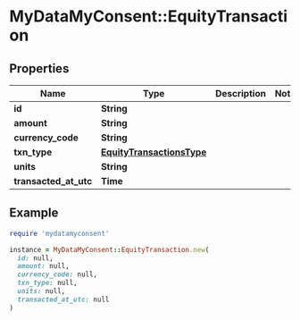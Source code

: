 # MyDataMyConsent::EquityTransaction

## Properties

| Name | Type | Description | Notes |
| ---- | ---- | ----------- | ----- |
| **id** | **String** |  |  |
| **amount** | **String** |  |  |
| **currency_code** | **String** |  |  |
| **txn_type** | [**EquityTransactionsType**](EquityTransactionsType.md) |  |  |
| **units** | **String** |  |  |
| **transacted_at_utc** | **Time** |  |  |

## Example

```ruby
require 'mydatamyconsent'

instance = MyDataMyConsent::EquityTransaction.new(
  id: null,
  amount: null,
  currency_code: null,
  txn_type: null,
  units: null,
  transacted_at_utc: null
)
```

